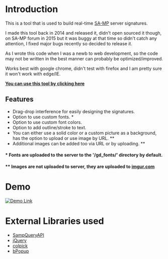 # Introduction
This is a tool that is used to build real-time [SA-MP](http://sa-mp.com) server signatures.

I made this tool back in 2014 and released it, didn't open sourced it though, on SA-MP forum in 2015 but it was buggy at that time so didn't catch any attention, I fixed major bugs recently so decided to release it.

As I wrote this code when I was a newb to web development, so the code may not be written in the best manner can probably be optimized/improved.

Works best with google chrome, didn't test with firefox and I am pretty sure it won't work with edge/IE.

[**You can use this tool by clicking here**](http://exmserv.me/sampsig)

## Features
* Drag-drop interference for easily designing the signatures.
* Option to use custom fonts. *
* Option to use custom font colors.
* Option to add outline/stroke to text.
* You can either use a solid color or a custom picture as a background, has the option to upload or use image by URL. **
* Additional images can be added too via URL or by uploading. **

#### * Fonts are uploaded to the server to the '/gd_fonts/' directory by default.
#### ** Images are not uploaded to server, they are uploaded to [imgur.com](https://imgur.com)

# Demo
[![Demo Link](https://i.gyazo.com/be5a82b232ed747084e1c640f8874a98.png)](https://www.youtube.com/watch?v=bLJzrgltMjU)

# External Libraries used
* [SampQueryAPI](http://forum.sa-mp.com/showthread.php?t=104299)
* [jQuery](https://jquery.com/)
* [colpick](https://github.com/josedvq/colpick-jQuery-Color-Picker)
* [bPopup](http://dinbror.dk/bpopup/)
